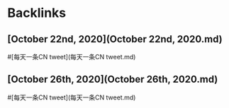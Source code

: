 
# Backlinks
## [October 22nd, 2020](October 22nd, 2020.md)

#[每天一条CN tweet](每天一条CN tweet.md)

## [October 26th, 2020](October 26th, 2020.md)

#[每天一条CN tweet](每天一条CN tweet.md)

